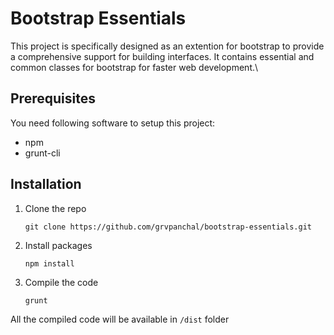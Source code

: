 # Bootstrap Essentials 

This project is specifically designed as an extention for bootstrap to provide a comprehensive support for building interfaces. It contains essential and common classes for bootstrap for faster web development.\

## Prerequisites

You need following software to setup this project:
- npm
- grunt-cli

## Installation

1. Clone the repo
    ```
    git clone https://github.com/grvpanchal/bootstrap-essentials.git
    ```
2. Install packages
    ```
    npm install
    ```
3. Compile the code
    ```
    grunt
    ```

All the compiled code will be available in `/dist` folder

